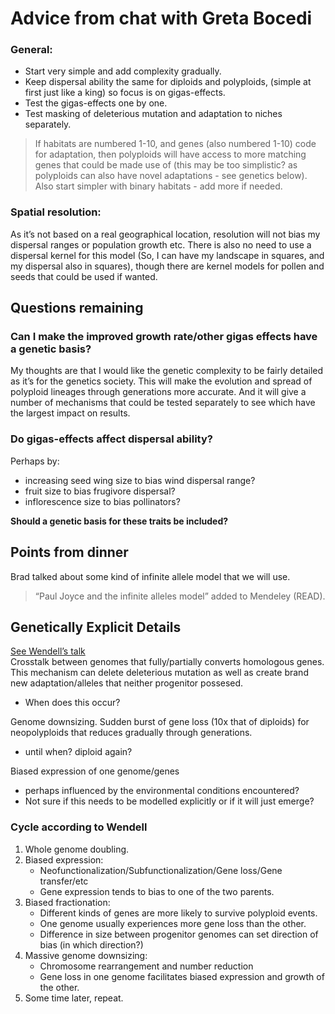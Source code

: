 <h1 id="advice-from-chat-with-greta-bocedi">Advice from chat with Greta Bocedi</h1>
<h3 id="general">General:</h3>
<ul>
<li>Start very simple and add complexity gradually.</li>
<li>Keep dispersal ability the same for diploids and polyploids, (simple at first just like a king) so focus is on gigas-effects.</li>
<li>Test the gigas-effects one by one.</li>
<li>Test masking of deleterious mutation and adaptation to niches separately.</li>
</ul>
<blockquote>
<p>If habitats are numbered 1-10, and genes (also numbered 1-10) code for adaptation, then polyploids will have access to more matching genes that could be made use of (this may be too simplistic? as polyploids can also have novel adaptations - see genetics below). Also start simpler with binary habitats - add more if needed.</p>
</blockquote>
<h3 id="spatial-resolution">Spatial resolution:</h3>
<p>As it’s not based on a real geographical location, resolution will not bias my dispersal ranges or population growth etc. There is also no need to use a dispersal kernel for this model (So, I can have my landscape in squares, and my dispersal also in squares), though there are kernel models for pollen and seeds that could be used if wanted.</p>
<h2 id="questions-remaining">Questions remaining</h2>
<h3 id="can-i-make-the-improved-growth-rateother-gigas-effects-have-a-genetic-basis">Can I make the improved growth rate/other gigas effects have a genetic basis?</h3>
<p>My thoughts are that I would like the genetic complexity to be fairly detailed as it’s for the genetics society. This will make the evolution and spread of polyploid lineages through generations more accurate. And it will give a number of mechanisms that could be tested separately to see which have the largest impact on results.</p>
<h3 id="do-gigas-effects-affect-dispersal-ability">Do gigas-effects affect dispersal ability?</h3>
<p>Perhaps by:</p>
<ul>
<li>increasing seed wing size to bias wind dispersal range?</li>
<li>fruit size to bias frugivore dispersal?</li>
<li>inflorescence size to bias pollinators?</li>
</ul>
<p><strong>Should a genetic basis for these traits be included?</strong></p>
<h2 id="points-from-dinner">Points from dinner</h2>
<p>Brad talked about some kind of infinite allele model that we will use.</p>
<blockquote>
<p>“Paul Joyce and the infinite alleles model” added to Mendeley (READ).</p>
</blockquote>
<h2 id="genetically-explicit-details">Genetically Explicit Details</h2>
<p><a href="https://www.youtube.com/watch?v=JVro1y24IBA">See Wendell’s talk</a><br>
Crosstalk between genomes that fully/partially converts homologous genes. This mechanism can delete deleterious mutation as well as create brand new adaptation/alleles that neither progenitor possesed.</p>
<ul>
<li>When does this occur?</li>
</ul>
<p>Genome downsizing. Sudden burst of gene loss (10x that of diploids) for neopolyploids that reduces gradually through generations.</p>
<ul>
<li>until when? diploid again?</li>
</ul>
<p>Biased expression of one genome/genes</p>
<ul>
<li>perhaps influenced by the environmental conditions encountered?</li>
<li>Not sure if this needs to be modelled explicitly or if it will just emerge?</li>
</ul>
<h3 id="cycle-according-to-wendell">Cycle according to Wendell</h3>
<ol>
<li>Whole genome doubling.</li>
<li>Biased expression:
<ul>
<li>Neofunctionalization/Subfunctionalization/Gene loss/Gene transfer/etc</li>
<li>Gene expression tends to bias to one of the two parents.</li>
</ul>
</li>
<li>Biased fractionation:
<ul>
<li>Different kinds of genes are more likely to survive polyploid events.</li>
<li>One genome usually experiences more gene loss than the other.</li>
<li>Difference in size between progenitor genomes can set direction of bias (in which direction?)</li>
</ul>
</li>
<li>Massive genome downsizing:
<ul>
<li>Chromosome rearrangement and number reduction</li>
<li>Gene loss in one genome facilitates biased expression and growth of the other.</li>
</ul>
</li>
<li>Some time later, repeat.</li>
</ol>

